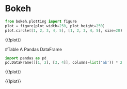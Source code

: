 # Bokeh

```python
from bokeh.plotting import figure
plot = figure(plot_width=250, plot_height=250)
plot.circle([1, 2, 3, 4, 5], [1, 2, 3, 4, 5], size=20)
```



{{!plot}}

#Table A Pandas DataFrame

```python display
import pandas as pd
pd.DataFrame([[1, 2], [3, 4]], columns=list('ab')) * 2
```


{{!plot}}

{{!plot}}

